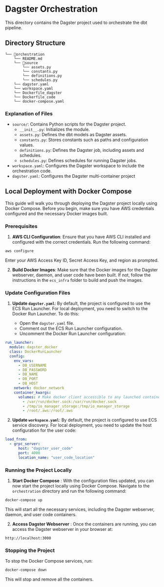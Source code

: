 # Dagster Orchestration

This directory contains the Dagster project used to orchestrate the dbt pipeline.

## Directory Structure
```
└── 📁orchestration
    └── README.md
    └── 📁source
        └── assets.py
        └── constants.py
        └── definitions.py
        └── schedules.py
    └── dagster.yaml
    └── workspace.yaml
    └── Dockerfile_dagster
    └── Dockerfile_code
    └── docker-compose.yaml
```


### Explanation of Files

- `source/`: Contains Python scripts for the Dagster project.
  - `__init__.py`: Initializes the module.
  - `assets.py`: Defines the dbt models as Dagster assets.
  - `constants.py`: Stores constants such as paths and configuration values.
  - `definitions.py`: Defines the Dagster job, including assets and schedules.
  - `schedules.py`: Defines schedules for running Dagster jobs.
- `workspace.yaml`: Configures the Dagster workspace to include the orchestration code.
- `dagster.yaml`: Configures the Dagster multi-container project


## Local Deployment with Docker Compose

This guide will walk you through deploying the Dagster project locally using Docker Compose. Before you begin, make sure you have AWS credentials configured and the necessary Docker images built.

### Prerequisites

1. **AWS CLI Configuration**: Ensure that you have AWS CLI installed and configured with the correct credentials. Run the following command:
```bash
aws configure
```
Enter your AWS Access Key ID, Secret Access Key, and region as prompted.

2. **Build Docker Images**: Make sure that the Docker images for the Dagster webserver, daemon, and user code have been built. If not, follow the instructions in the `ecs_infra` folder to build and push the images.

### Update Configuration Files

1. **Update `dagster.yaml`**: By default, the project is configured to use the ECS Run Launcher. For local deployment, you need to switch to the Docker Run Launcher. To do this:

   - Open the `dagster.yaml` file.
   - Comment out the ECS Run Launcher configuration.
   - Uncomment the Docker Run Launcher configuration:
```yaml
run_launcher:
  module: dagster_docker
  class: DockerRunLauncher
  config:
    env_vars:
      - DB_USERNAME
      - DB_PASSWORD
      - DB_NAME
      - DB_PORT
      - DB_HOST
    network: docker_network
    container_kwargs:
      volumes: # Make docker client accessible to any launched containers as well
        - /var/run/docker.sock:/var/run/docker.sock
        - /tmp/io_manager_storage:/tmp/io_manager_storage
        - /root/.aws:/root/.aws
```
2. **Update `workspace.yaml`**: By default, the project is configured to use ECS service discovery. For local deployment, you need to update the host configuration for the user code:
```yaml
load_from:
  - grpc_server:
      host: "dagster_user_code"
      port: 4000
      location_name: "user_code_location"
```

### Running the Project Locally

1. **Start Docker Compose** : With the configuration files updated, you can now start the project locally using Docker Compose. Navigate to the `orchestration` directory and run the following command:
```bash
docker-compose up
```
This will start all the necessary services, including the Dagster webserver, daemon, and user code containers.

2. **Access Dagster Webserver** : Once the containers are running, you can access the Dagster webserver in your browser at:
```
http://localhost:3000
```

### Stopping the Project

To stop the Docker Compose services, run:
```bash
docker-compose down
```

This will stop and remove all the containers.